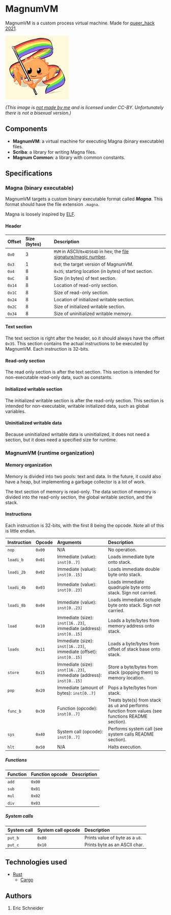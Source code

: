 # MagnumVM
MagnumVM is a custom process virtual machine. Made for [queer_hack 2021](https://queer-hack21.devpost.com/).

<img src="gayrust.jpg" width="200">

_(This image is [not made by me](https://twitter.com/whoisaldeka/status/1165148059484880896) and is licensed under CC-BY. Unfortunately there is not a bisexual version.)_

## Components
* **MagnumVM**: a virtual machine for executing Magna (binary executable) files.
* **Scriba**: a library for writing Magna files.
* **Magnum Common**: a library with common constants.

## Specifications
### Magna (binary executable)
MagnumVM targets a custom binary executable format called ***Magna***. This format should have the file extension `.magna`.

Magna is loosely inspired by [ELF](https://en.wikipedia.org/wiki/Executable_and_Linkable_Format).

#### Header
| Offset | Size (bytes) | Description
| :------ | :------ | :------
| `0x0` | 3 | `MVM` in ASCII/`0x4D564D` in hex; the [file signature/magic number](https://en.wikipedia.org/wiki/List_of_file_signatures).
| `0x3` | 1 | `0x0`; the target version of MagnumVM.
| `0x4` | 8 | `0x35`; starting location (in bytes) of text section.
| `0xC` | 8 | Size (in bytes) of text section.
| `0x14` | 8 | Location of read-only section.
| `0x1C` | 8 | Size of read-only section.
| `0x24` | 8 | Location of initialized writable section.
| `0x2C` | 8 | Size of initialized writable section.
| `0x34` | 8 | Size of uninitialized writable memory.

#### Text section
The text section is right after the header, so it should always have the offset `0x35`. This section contains the actual instructions to be executed by MagnumVM. Each instruction is 32-bits.

#### Read-only section
The read only section is after the text section. This section is intended for non-executable read-only data, such as constants.

#### Initialized writable section
The initialized writable section is after the read-only section. This section is intended for non-executable, writable initialized data, such as global variables.

#### Uninitialized writable data
Because uninitialized writable data is uninitialized, it does not need a section, but it does need a specified size for runtime.

### MagnumVM (runtime organization)
#### Memory organization
Memory is divided into two pools: text and data. In the future, it could also have a heap, but implementing a garbage collector is a lot of work.

The text section of memory is read-only. The data section of memory is divided into the read-only section, the global writable section, and the stack.

#### Instructions
Each instruction is 32-bits, with the first 8 being the opcode. Note all of this is little endian.

| Instruction | Opcode | Arguments | Description
| :------ | :------ | :------ | :------
| `nop` | `0x00` | N/A | No operation.
| `loadi_b` | `0x01` | Immediate (value): `inst[0..7]` | Loads immediate byte onto stack.
| `loadi_2b` | `0x02` | Immediate (value): `inst[0..15]` | Loads immediate double byte onto stack.
| `loadi_4b` | `0x03` | Immediate (value): `inst[0..23]` | Loads immediate quadruple byte onto stack. Sign not carried.
| `loadi_8b` | `0x04` | Immediate (value): `inst[0..23]` | Loads immediate octuple byte onto stack. Sign not carried.
| `load` | `0x10` | Immediate (size): `inst[16..23]`, immediate (address): `inst[0..15]` | Loads a byte/bytes from memory address onto stack.
| `loads` | `0x11` | Immediate (size): `inst[16..23]`, immediate (offset): `inst[0..15]` | Loads a byte/bytes from offset of stack base onto stack.
| `store` | `0x15` | Immediate (size): `inst[16..23]`, immediate (address): `inst[0..15]` | Store a byte/bytes from stack (popping them) to memory location.
| `pop` | `0x20` | Immediate (amount of bytes): `inst[0..7]` | Pops a byte/bytes from stack.
| `func_b` | `0x30` | Function (opcode): `inst[0..7]` | Treats byte(s) from stack as `u8` and performs function from values (see functions README section).
| `sys` | `0x40` | System call (opcode): `inst[0..7]` | Performs system call (see system calls README section).
| `hlt` | `0x50` | N/A | Halts execution.

##### Functions
| Function | Function opcode | Description
| :------ | :------ | :------
| `add` | `0x00` |
| `sub` | `0x01` | 
| `mul` | `0x02` |
| `div` | `0x03` |

##### System calls
| System call | System call opcode | Description
| :------ | :------ | :------
| `put_b` | `0x00` | Prints value of byte as a `u8`.
| `put_c` | `0x10` | Prints byte as an ASCII char.

## Technologies used
* [Rust](https://github.com/rust-lang/rust)
  * [Cargo](https://github.com/rust-lang/cargo)

## Authors
1. Eric Schneider
